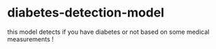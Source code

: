 # diabetes-detection-model
this model detects if you have diabetes or not based on some medical measurements !
